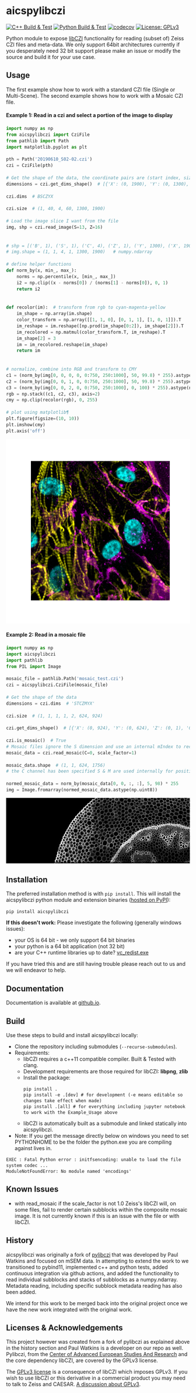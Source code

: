 # aicspylibczi

[![C++ Build & Test](https://github.com/AllenCellModeling/aicspylibczi/workflows/C%2B%2B%20Build%20Main/badge.svg)](https://github.com/AllenCellModeling/aicspylibczi/actions)
[![Python Build & Test](https://github.com/AllenCellModeling/aicspylibczi/workflows/Python%20Build%20Main/badge.svg)](https://github.com/AllenCellModeling/aicspylibczi/actions)
[![codecov](https://codecov.io/gh/AllenCellModeling/aicspylibczi/branch/master/graph/badge.svg)](https://codecov.io/gh/AllenCellModeling/aicspylibczi)
[![License: GPLv3](https://img.shields.io/badge/License-GPLv3-blue.svg)](https://github.com/AllenCellModeling/aicspylibczi/blob/master/LICENSE)

Python module to expose [libCZI](https://github.com/zeiss-microscopy/libCZI) functionality for reading (subset of) Zeiss
CZI files and meta-data. We only support 64bit architectures currently if you desperately need 32 bit support please make an issue or modify the source and build it for your use case.

## Usage

The first example show how to work with a standard CZI file (Single or Multi-Scene). The second example shows how to work with a Mosaic CZI file.

#### Example 1: Read in a czi and select a portion of the image to display

```python
import numpy as np
from aicspylibczi import CziFile
from pathlib import Path
import matplotlib.pyplot as plt

pth = Path('20190610_S02-02.czi')
czi = CziFile(pth)

# Get the shape of the data, the coordinate pairs are (start index, size)
dimensions = czi.get_dims_shape()  # [{'X': (0, 1900), 'Y': (0, 1300), 'Z': (0, 60), 'C': (0, 4), 'S': (0, 40), 'B': (0, 1)}]

czi.dims  # BSCZYX

czi.size  # (1, 40, 4, 60, 1300, 1900)

# Load the image slice I want from the file
img, shp = czi.read_image(S=13, Z=16)


# shp = [('B', 1), ('S', 1), ('C', 4), ('Z', 1), ('Y', 1300), ('X', 1900)]  # List[(Dimension, size), ...]
# img.shape = (1, 1, 4, 1, 1300, 1900)   # numpy.ndarray

# define helper functions
def norm_by(x, min_, max_):
    norms = np.percentile(x, [min_, max_])
    i2 = np.clip((x - norms[0]) / (norms[1] - norms[0]), 0, 1)
    return i2


def recolor(im):  # transform from rgb to cyan-magenta-yellow
    im_shape = np.array(im.shape)
    color_transform = np.array([[1, 1, 0], [0, 1, 1], [1, 0, 1]]).T
    im_reshape = im.reshape([np.prod(im_shape[0:2]), im_shape[2]]).T
    im_recolored = np.matmul(color_transform.T, im_reshape).T
    im_shape[2] = 3
    im = im_recolored.reshape(im_shape)
    return im


# normalize, combine into RGB and transform to CMY
c1 = (norm_by(img[0, 0, 0, 0, 0:750, 250:1000], 50, 99.8) * 255).astype(np.uint8)
c2 = (norm_by(img[0, 0, 1, 0, 0:750, 250:1000], 50, 99.8) * 255).astype(np.uint8)
c3 = (norm_by(img[0, 0, 2, 0, 0:750, 250:1000], 0, 100) * 255).astype(np.uint8)
rgb = np.stack((c1, c2, c3), axis=2)
cmy = np.clip(recolor(rgb), 0, 255)

# plot using matplotlib¶
plt.figure(figsize=(10, 10))
plt.imshow(cmy)
plt.axis('off')
```

![Cardio Image](images/cardio.png)

#### Example 2: Read in a mosaic file

```python
import numpy as np
import aicspylibczi
import pathlib
from PIL import Image

mosaic_file = pathlib.Path('mosaic_test.czi')
czi = aicspylibczi.CziFile(mosaic_file)

# Get the shape of the data
dimensions = czi.dims  # 'STCZMYX'

czi.size  # (1, 1, 1, 1, 2, 624, 924)

czi.get_dims_shape()  # [{'X': (0, 924), 'Y': (0, 624), 'Z': (0, 1), 'C': (0, 1), 'T': (0, 1), 'M': (0, 2), 'S': (0, 1)}]

czi.is_mosaic()  # True
# Mosaic files ignore the S dimension and use an internal mIndex to reconstruct, the scale factor allows one to generate a manageable image
mosaic_data = czi.read_mosaic(C=0, scale_factor=1)

mosaic_data.shape  # (1, 1, 624, 1756)
# the C channel has been specified S & M are used internally for position so this is (T, Z, Y, X)

normed_mosaic_data = norm_by(mosaic_data[0, 0, :, :], 5, 98) * 255
img = Image.fromarray(normed_mosaic_data.astype(np.uint8))
```

![Mosaic Image](images/mosaic.png)

## Installation

The preferred installation method is with `pip install`.
This will install the aicspylibczi python module and extension binaries ([hosted on PyPI](https://pypi.org/project/aicspylibczi/)):

`pip install aicspylibczi`

**If this doesn't work:** Please investigate the following (generally windows issues):

- your OS is 64 bit - we only support 64 bit binaries
- your python is a 64 bit application (not 32 bit)
- are your C++ runtime libraries up to date? [vc_redist.exe](https://aka.ms/vs/16/release/vc_redist.x64.exe)

If you have tried this and are still having trouble please reach out to us and we will endeavor to help.

## Documentation

Documentation is available at
[github.io](https://allencellmodeling.github.io/aicspylibczi).

## Build

Use these steps to build and install aicspylibczi locally:

- Clone the repository including submodules (`--recurse-submodules`).
- Requirements:
  - libCZI requires a c++11 compatible compiler. Built & Tested with clang.
  - Development requirements are those required for libCZI: **libpng**, **zlib**
  - Install the package:
    ```
    pip install .
    pip install -e .[dev] # for development (-e means editable so changes take effect when made)
    pip install .[all] # for everything including jupyter notebook to work with the Example_Usage above
    ```
  - libCZI is automatically built as a submodule and linked statically into aicspylibczi.
- Note: If you get the message directly below on windows you need to set PYTHONHOME to be the folder the python.exe you are compiling against lives in.

```
EXEC : Fatal Python error : initfsencoding: unable to load the file system codec ...
ModuleNotFoundError: No module named 'encodings'
```

## Known Issues

- with read_mosaic if the scale_factor is not 1.0 Zeiss's libCZI will, on some files, fail to render certain subblocks
  within the composite mosaic image. It is not currently known if this is an issue with the file or with libCZI.

## History

aicspylibczi was originally a fork of [pylibczi](https:://github.com/elhuhdron/pylibczi) that was developed by
Paul Watkins and focused on mSEM data. In attempting to extend the work to we transitioned
to pybind11, implemented c++ and python tests, added continuous integration via github actions,
and added the functionality to read individual subblocks and stacks of subblocks as a numpy.ndarray.
Metadata reading, including specific subblock metadata reading has also been added.

We intend for this work to be merged back into the original project once we have the new work integrated with
the original work.

## Licenses & Acknowledgements

This project however was created from a fork of pylibczi as explained above in the history section and Paul Watkins
is a developer on our repo as well. Pylibczi, from
the [Center of Advanced European Studies And Research](https://www.caesar.de/en/about-caesar/)
and the core dependency libCZI, are covered by the GPLv3 license.

The [GPLv3 license](https://www.gnu.org/licenses/gpl-3.0.en.html) is a consequence of libCZI which imposes GPLv3. If
you wish to use libCZI or this derivative in a commercial product you may need to talk to
Zeiss and CAESAR. [A discussion about GPLv3](https://choosealicense.com/licenses/gpl-3.0/).
